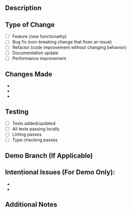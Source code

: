 ## Description

<!-- Provide a brief description of what this PR does -->

## Type of Change

- [ ] Feature (new functionality)
- [ ] Bug fix (non-breaking change that fixes an issue)
- [ ] Refactor (code improvement without changing behavior)
- [ ] Documentation update
- [ ] Performance improvement

## Changes Made

<!-- List the key changes in this PR -->

- 
- 
- 

## Testing

- [ ] Tests added/updated
- [ ] All tests passing locally
- [ ] Linting passes
- [ ] Type checking passes

## Demo Branch (If Applicable)

<!-- If this is a demo branch, note what intentional bugs are included for AI review demonstration -->

**Intentional Issues (For Demo Only):**
- 
- 
- 

## Additional Notes

<!-- Any additional context or notes for reviewers -->

